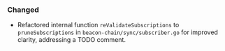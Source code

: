 ### Changed
- Refactored internal function `reValidateSubscriptions` to `pruneSubscriptions` in `beacon-chain/sync/subscriber.go` for improved clarity, addressing a TODO comment.
